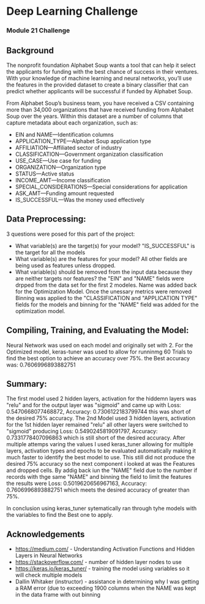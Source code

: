 # Deep Learning Challenge
### Module 21 Challenge
## Background
The nonprofit foundation Alphabet Soup wants a tool that can help it select the applicants for funding with the best chance of success in their ventures. With your knowledge of machine learning and neural networks, you’ll use the features in the provided dataset to create a binary classifier that can predict whether applicants will be successful if funded by Alphabet Soup.

From Alphabet Soup’s business team, you have received a CSV containing more than 34,000 organizations that have received funding from Alphabet Soup over the years. Within this dataset are a number of columns that capture metadata about each organization, such as:

* EIN and NAME—Identification columns
* APPLICATION_TYPE—Alphabet Soup application type
* AFFILIATION—Affiliated sector of industry
* CLASSIFICATION—Government organization classification
* USE_CASE—Use case for funding
* ORGANIZATION—Organization type
* STATUS—Active status
* INCOME_AMT—Income classification
* SPECIAL_CONSIDERATIONS—Special considerations for application
* ASK_AMT—Funding amount requested
* IS_SUCCESSFUL—Was the money used effectively

## Data Preprocessing:
3 questions were posed for this part of the project:
  * What variable(s) are the target(s) for your model? "IS_SUCCESSFUL" is the target for all the models
  * What variable(s) are the features for your model?  All other fields are being used as features unless dropped.
  * What variable(s) should be removed from the input data because they are neither targets nor features? the "EIN" and "NAME" fields were drpped from the data set for the first 2 modeles.  Name was added back for the Optimization Model.
Once the unessary metrics were removed Binning was applied to the "CLASSIFICATION and "APPLICATION TYPE" fields for the models and binning for the "NAME" field was added for the optimization model.

## Compiling, Training, and Evaluating the Model:
Neural Network was used on each model and originally set with 2. For the Optimized model, keras-tuner was used to allow for runninmg 60 Trials to find the best option to achieve an accuracy over 75%.   the Best accuracy was: 0.7606996893882751

## Summary:
The first model used 2 hidden layers, activation for the hiddemn layers was "relu" and for the output layer was "sigmoid" and came up with Loss: 0.5470668077468872, Accuracy: 0.7306122183799744 this was short of the desired 75% accuracy.  The 2nd Model used 3 hidden layers, activation for the 1st hidden layer remained "relu" all other layers were switched to "sigmoid" producing Loss: 0.5490245819091797, Accuracy: 0.7331778407096863  which is still short of the desired accuracy. After multiple attemps varing the values I used keras_tuner allowing for multiple layers, activation types and epochs to be evaluated automatically making it much faster to identify the best model to use.  This still did not produce the desired 75% accuracy so the next component i looked at was the Features and dropped cells.  By addig back iun the "NAME" field due to the number if records with thge same "NAME" and binning the field to limit the features the results were Loss: 0.5019620656967163, Accuracy: 0.7606996893882751 which meets the desired accuracy of greater than 75%.

In conclusion using keras_tuner sytematically ran through tyhe models with the variables to find the Best one to apply. 
## Acknowledgements
* https://medium.com/ - Understanding Activation Functions and Hidden Layers in Neural Networks
* https://stackoverflow.com/ - number of hidden layer nodes to use
* https://keras.io/keras_tuner/ - training the model using variables so it will check multiple models
* Dallin Whitaker (instructor) - assistance in determining why I was getting a RAM error (due to exceeding 1900 columns when the NAME was kept in the data frame with out binning
